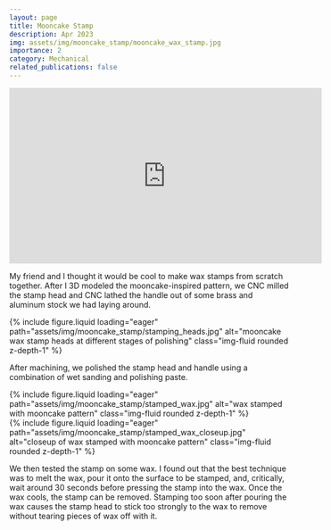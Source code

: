 ```yaml
---
layout: page
title: Mooncake Stamp
description: Apr 2023
img: assets/img/mooncake_stamp/mooncake_wax_stamp.jpg
importance: 2
category: Mechanical
related_publications: false
---
```



<div class="embed-responsive embed-responsive-16by9 mb-3">
    <iframe width="560" height="315" src="https://www.youtube.com/embed/7bFR08hypx8?si=5hDhGaNZLcwPcJyq" title="YouTube video player" frameborder="0" allow="accelerometer; autoplay; clipboard-write; encrypted-media; gyroscope; picture-in-picture; web-share" referrerpolicy="strict-origin-when-cross-origin" allowfullscreen></iframe>
</div>

My friend and I thought it would be cool to make wax stamps from scratch together. After I 3D modeled the mooncake-inspired pattern, we CNC milled the stamp head and CNC lathed the handle out of some brass and aluminum stock we had laying around.

<div class="row justify-content-center">
    <div class="col-sm-12 mt-3">
        {% include figure.liquid loading="eager" path="assets/img/mooncake_stamp/stamping_heads.jpg" alt="mooncake wax stamp heads at different stages of polishing" class="img-fluid rounded z-depth-1" %}
    </div>
</div>

After machining, we polished the stamp head and handle using a combination of wet sanding and polishing paste. 

<div class="row justify-content-center">
    <div class="col-sm-7 mt-3">
        {% include figure.liquid loading="eager" path="assets/img/mooncake_stamp/stamped_wax.jpg" alt="wax stamped with mooncake pattern" class="img-fluid rounded z-depth-1" %}
    </div>
    <div class="col-sm-5 mt-3">
        {% include figure.liquid loading="eager" path="assets/img/mooncake_stamp/stamped_wax_closeup.jpg" alt="closeup of wax stamped with mooncake pattern" class="img-fluid rounded z-depth-1" %}
    </div>
</div>

We then tested the stamp on some wax. I found out that the best technique was to melt the wax, pour it onto the surface to be stamped, and, critically, wait around 30 seconds before pressing the stamp into the wax. Once the wax cools, the stamp can be removed. Stamping too soon after pouring the wax causes the stamp head to stick too strongly to the wax to remove without tearing pieces of wax off with it.
